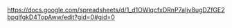 https://docs.google.com/spreadsheets/d/1_d1OWlqcfxDRnP7aIjv8ugDZfGE2bpqlfgkD4TopAww/edit?gid=0#gid=0
